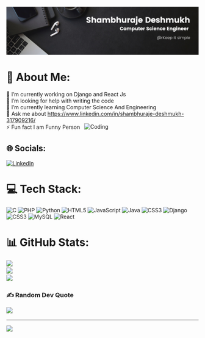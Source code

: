 ![logo](https://github.com/Shambhuraje19/Shambhuraje19/blob/main/Black%20Minimal%20Motivation%20Quote%20LinkedIn%20Banner%20(1).png)
# 💫 About Me:
🔭 I’m currently working on Django and React Js<br>🤝 I’m looking for help with writing the code <br>🌱 I’m currently learning Computer Science And Engineering<br>💬 Ask me about https://www.linkedin.com/in/shambhuraje-deshmukh-317909216/<br>⚡ Fun fact I am Funny Person
<img align="right" alt="Coding" width="300" src="https://encrypted-tbn0.gstatic.com/images?q=tbn:ANd9GcRaSsqs-4YYdmLyXZH45yk6Kl5D3CHJ8IRK1g&usqp=CAU">

## 🌐 Socials:
[![LinkedIn](https://img.shields.io/badge/LinkedIn-%230077B5.svg?logo=linkedin&logoColor=white)](https://linkedin.com/in/https://www.linkedin.com/in/shambhuraje-deshmukh-317909216/) 

# 💻 Tech Stack:
![C](https://img.shields.io/badge/c-%2300599C.svg?style=for-the-badge&logo=c&logoColor=white) ![PHP](https://img.shields.io/badge/php-%23777BB4.svg?style=for-the-badge&logo=php&logoColor=white) ![Python](https://img.shields.io/badge/python-3670A0?style=for-the-badge&logo=python&logoColor=ffdd54) ![HTML5](https://img.shields.io/badge/html5-%23E34F26.svg?style=for-the-badge&logo=html5&logoColor=white) ![JavaScript](https://img.shields.io/badge/javascript-%23323330.svg?style=for-the-badge&logo=javascript&logoColor=%23F7DF1E) ![Java](https://img.shields.io/badge/java-%23ED8B00.svg?style=for-the-badge&logo=openjdk&logoColor=white) ![CSS3](https://img.shields.io/badge/css3-%231572B6.svg?style=for-the-badge&logo=css3&logoColor=white) ![Django](https://img.shields.io/badge/django-%23092E20.svg?style=for-the-badge&logo=django&logoColor=white) ![CSS3](https://img.shields.io/badge/css3-%231572B6.svg?style=for-the-badge&logo=css3&logoColor=white) ![MySQL](https://img.shields.io/badge/mysql-%2300000f.svg?style=for-the-badge&logo=mysql&logoColor=white) ![React](https://img.shields.io/badge/react-%2320232a.svg?style=for-the-badge&logo=react&logoColor=%2361DAFB)
# 📊 GitHub Stats:
![](https://github-readme-stats.vercel.app/api?username=shambhuraje19&theme=dark&hide_border=false&include_all_commits=false&count_private=false)<br/>
![](https://github-readme-streak-stats.herokuapp.com/?user=shambhuraje19&theme=dark&hide_border=false)<br/>
![](https://github-readme-stats.vercel.app/api/top-langs/?username=shambhuraje19&theme=dark&hide_border=false&include_all_commits=false&count_private=false&layout=compact)

### ✍️ Random Dev Quote
![](https://quotes-github-readme.vercel.app/api?type=horizontal&theme=radical)

---
[![](https://visitcount.itsvg.in/api?id=shambhuraje19&icon=0&color=0)](https://visitcount.itsvg.in)

<!-- Proudly created with GPRM ( https://gprm.itsvg.in ) -->

